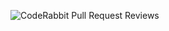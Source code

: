 ![CodeRabbit Pull Request Reviews](https://img.shields.io/coderabbit/prs/github/PranaV12-byte/saasbigger-project?utm_source=oss&utm_medium=github&utm_campaign=PranaV12-byte%2Fsaasbigger-project&labelColor=171717&color=FF570A&link=https%3A%2F%2Fcoderabbit.ai&label=CodeRabbit+Reviews)
